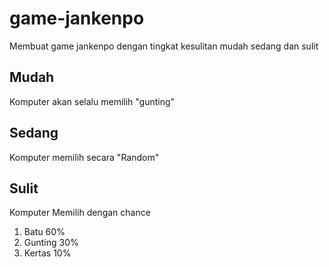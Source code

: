 # game-jankenpo
Membuat game jankenpo dengan tingkat kesulitan mudah sedang dan sulit

## Mudah
Komputer akan selalu memilih "gunting"

## Sedang
Komputer memilih secara "Random"

## Sulit
Komputer Memilih dengan chance
1. Batu 60%
2. Gunting 30%
3. Kertas 10%
